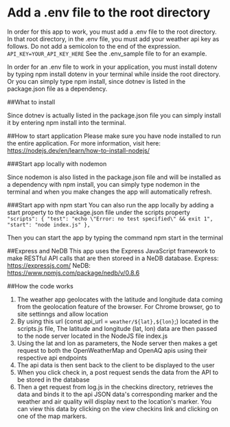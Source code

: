 # Add a .env file to the root directory
In order for this app to work, you must add a .env file to the root directory. In that root directory, in the .env file, you must add your weather api key as follows. Do not add a semicolon to the end of the expression.
`API_KEY=YOUR_API_KEY_HERE`
See the .env_sample file to for an example.

In order for an .env file to work in your application, you must install dotenv by typing npm install dotenv in your terminal while inside the root directory. Or you can simply type npm install, since dotnev is listed in the package.json file as a dependency. 

##What to install

Since dotnev is actually listed in the package.json file you can simply install it by entering npm install into the terminal.

##How to start application
Please make sure you have node installed to run the entire application. For more information, visit here: https://nodejs.dev/en/learn/how-to-install-nodejs/ 


###Start app locally with nodemon 

Since nodemon is also listed in the package.json file and will be installed as a dependency with npm install, you can simply type nodemon in the terminal and when you make changes the app will automatically refresh.

###Start app with npm start
You can also run the app locally by adding a start property to the package.json file under the scripts property  
`"scripts": {
    "test": "echo \"Error: no test specified\" && exit 1",
    "start": "node index.js"
  },`

Then you can start the app by typing the command npm start in the terminal

##Express and NeDB 
This app uses the Express JavaScript framework to make RESTful API calls that are then storeed in a NeDB database.
Express: https://expressjs.com/
NeDB: https://www.npmjs.com/package/nedb/v/0.8.6

##How the code works
1. The weather app geolocates with the latitude and longitude data coming from the geolocation feature of the browser. For Chrome browser, go to site settinngs and allow location
2. By using this url (const api_url = `weather/${lat},${lon}`;) located in the scripts.js file, The latitude and longitude (lat, lon) data are then passed to the node server located in the NodeJS file index.js 
3. Using the lat and lon as parameters, the Node server then makes a get request to both the OpenWeatherMap and OpenAQ apis using their respective api endpoints
4. The api data is then sent back to the client to be displayed to the user
5. When you click check in, a post request sends the data from the API to be stored in the database
6. Then a get request from log.js in the checkins directory, retrieves the data and binds it to the api JSON data's corresponding marker and the weather and air quality will display next to the location's marker. You can view this data by clicking on the view checkins link and clicking on one of the map markers. 


